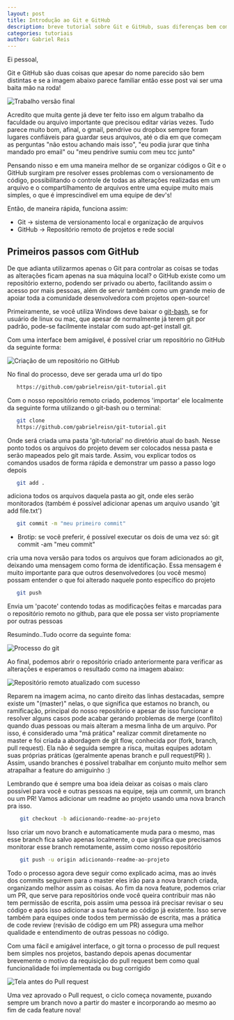 ```yaml
---
layout: post
title: Introdução ao Git e GitHub
description: breve tutorial sobre Git e GitHub, suas diferenças bem como funções básicas para todo dev.
categories: tutoriais
author: Gabriel Reis
---
```


Ei pessoal,

Git e GitHub são duas coisas que apesar do nome parecido são bem distintas e se a imagem abaixo parece familiar então
esse post vai ser uma baita mão na roda!

![Trabalho versão final](/images/git-tutorial/git-version.png)

Acredito que muita gente já deve ter feito isso em algum trabalho da faculdade ou arquivo importante que precisou editar
várias vezes. Tudo parece muito bom, afinal, o gmail, pendrive ou
dropbox sempre foram lugares confiáveis para guardar seus arquivos, até o dia em que começam as perguntas "não estou
achando mais isso", "eu podia jurar que tinha mandado pro email" ou "meu pendrive sumiu com meu tcc junto"

Pensando nisso e em uma maneira melhor de se organizar códigos o Git e o GitHub surgiram pre resolver esses problemas
com o versionamento de código, possibilitando o controle de todas as alterações realizadas em um arquivo e o
compartilhamento de arquivos entre uma equipe muito mais simples, o que é imprescindível em uma equipe de dev's!

Então, de maneira rápida, funciona assim:

* Git -> sistema de versionamento local e organização de arquivos
* GitHub -> Repositório remoto de projetos e rede social

## Primeiros passos com GitHub

De que adianta utilizarmos apenas o Git para controlar as coisas se todas as alterações ficam apenas na sua máquina
local? o GitHub existe como um repositório externo, podendo ser privado ou aberto, facilitando assim o acesso por mais
pessoas, além de servir também como um grande meio de apoiar toda a comunidade desenvolvedora com projetos open-source!

Primeiramente, se você utiliza Windows deve baixar o [git-bash](https://git-scm.com/download/), se for usuário de linux ou mac, que apesar de normalmente já terem git por padrão, pode-se facilmente instalar com sudo apt-get install git.

Com uma interface bem amigável, é possível criar um repositório no GitHub da seguinte forma:

![Criação de um repositório no GitHub](/images/git-tutorial/git-new-repo.PNG)

No final do processo, deve ser gerada uma url do tipo

```bash
   https://github.com/gabrielreisn/git-tutorial.git
```

Com o nosso repositório remoto criado, podemos 'importar' ele localmente da seguinte forma utilizando o git-bash ou o terminal:

```bash
   git clone
   https://github.com/gabrielreisn/git-tutorial.git
```

Onde será criada uma pasta 'git-tutorial' no diretório atual do bash. Nesse ponto todos os arquivos do projeto devem ser colocados nessa pasta e serão mapeados pelo git mais tarde. Assim, vou explicar todos os comandos usados de forma rápida e demonstrar um passo a passo logo depois

```bash
   git add .
```

adiciona todos os arquivos daquela pasta ao git, onde eles serão monitorados (também é possível adicionar apenas um arquivo usando 'git add file.txt')

```bash
   git commit -m "meu primeiro commit"
```

* Brotip: se você preferir, é possível executar os dois de uma vez só: git commit -am "meu commit"

cria uma nova versão para todos os arquivos que foram adicionados ao git, deixando uma mensagem como forma de identificação. Essa mensagem é muito importante para que outros desenvolvedores (ou você mesmo) possam entender o que foi alterado naquele ponto específico do projeto

```bash
   git push
```

Envia um 'pacote' contendo todas as modificações feitas e marcadas para o repositório remoto no github, para que ele possa ser visto propriamente por outras pessoas

Resumindo..Tudo ocorre da seguinte foma:

![Processo do git](/images/git-tutorial/git-process.PNG)

Ao final, podemos abrir o repositório criado anteriormente para verificar as alterações e esperamos o resultado como na imagem abaixo:

![Repositório remoto atualizado com sucesso](/images/git-tutorial/git-repo-with-file.PNG)

Reparem na imagem acima, no canto direito das linhas destacadas, sempre existe um "(master)" nelas, o que significa que estamos no branch, ou ramificação, principal do nosso repositório e apesar de isso funcionar e resolver alguns casos pode acabar gerando problemas de merge (conflito) quando duas pessoas ou mais alteram a mesma linha de um arquivo. Por isso, é considerado uma "má prática" realizar commit diretamente no master e foi criada a abordagem de git flow, conhecida por (fork, branch, pull request). Ela não é seguida sempre a risca, muitas equipes adotam suas próprias práticas (geralmente apenas branch e pull request(PR) ). Assim, usando branches é possível trabalhar em conjunto muito melhor sem atrapalhar a feature do amiguinho :)

Lembrando que é sempre uma boa ideia deixar as coisas o mais claro possível para você e outras pessoas na equipe, seja um commit, um branch ou um PR! Vamos adicionar um readme ao projeto usando uma nova branch pra isso.

```bash
    git checkout -b adicionando-readme-ao-projeto
```

Isso criar um novo branch e automaticamente muda para o mesmo, mas esse branch fica salvo apenas localmente, o que significa que precisamos monitorar esse branch remotamente, assim como nosso repositório

```bash
    git push -u origin adicionando-readme-ao-projeto
```

Todo o processo agora deve seguir como explicado acima, mas ao invés dos commits seguirem para o master eles irão para a nova branch criada, organizando melhor assim as coisas. Ao fim da nova feature, podemos criar um PR, que serve para repositórios onde você queira contribuir mas não tem permissão de escrita, pois assim uma pessoa irá precisar revisar o seu código e após isso adicionar a sua feature ao código já existente. Isso serve também para equipes onde todos tem permissão de escrita, mas a prática de code review (revisão de código em um PR) assegura uma melhor qualidade e entendimento de outras pessoas no código.

Com uma fácil e amigável interface, o git torna o processo de pull request bem simples nos projetos, bastando depois apenas documentar brevemente o motivo da requisição do pull request bem como qual funcionalidade foi implementada ou bug corrigido

![Tela antes do Pull request](/images/git-tutorial/screen-before-pr.PNG)

Uma vez aprovado o Pull request, o ciclo começa novamente, puxando sempre um branch novo a partir do master e incorporando ao mesmo ao fim de cada feature nova!
